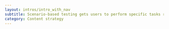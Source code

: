 ```yaml
---
layout: intros/intro_with_nav
subtitle: Scenario-based testing gets users to perform specific tasks related to your website information architecture (IA). 
category: Content strategy
---
```

